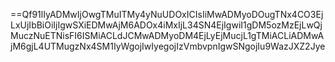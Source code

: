 ==Qf91lIyADMwIjOwgTMuITMy4yNuUDOxICIsIiMwADMyoDOugTNx4CO3EjLxUjIbBiOiIjIgwSXiEDMwAjM6ADOx4iMxIjL34SN4EjIgwiI1gDM5ozMzEjLwQjMuczNuETNisFI6ISMiACLdJCMwADMyoDM4EjLyEjMucjL1gTMiACLiADMwAjM6gjL4UTMugzNx4SM1IyWgojIwIyegojIzVmbvpnIgwSNgojIu9WazJXZ2Jye
